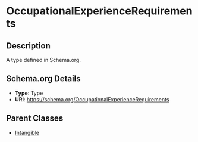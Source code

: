# OccupationalExperienceRequirements

## Description
A type defined in Schema.org.

## Schema.org Details
- **Type**: Type
- **URI**: https://schema.org/OccupationalExperienceRequirements

## Parent Classes
- [Intangible](../Intangible.md)


